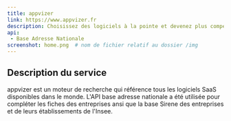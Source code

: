 ```yaml
---
title: appvizer
link: https://www.appvizer.fr
description: Choisissez des logiciels à la pointe et devenez plus compétitif.
api: 
 - Base Adresse Nationale 
screenshot: home.png  # nom de fichier relatif au dossier /img
---
```


## Description du service

appvizer est un moteur de recherche qui référence tous les logiciels SaaS disponibles dans le monde. 
L'API base adresse nationale a été utilisée pour compléter les fiches des entreprises ansi que la base Sirene des entreprises et de leurs établissements de l'Insee.



